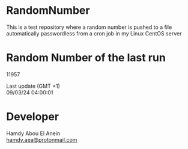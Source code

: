 # RandomNumber    
This is a test repository where a random number is pushed to a file automatically passwordless from a cron job in my Linux CentOS server    
# Random Number of the last run   
11957
      
Last update (GMT +1)    
09/03/24 04:00:01
# Developer    
Hamdy Abou El Anein   
hamdy.aea@protonmail.com
